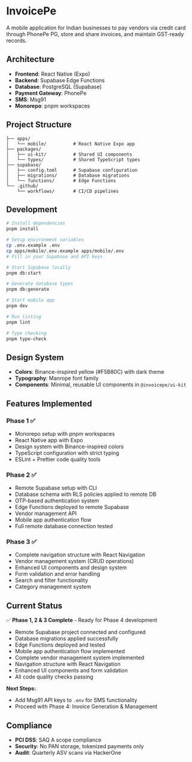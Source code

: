 # InvoicePe

A mobile application for Indian businesses to pay vendors via credit card through PhonePe PG, store and share invoices, and maintain GST-ready records.

## Architecture

- **Frontend**: React Native (Expo)
- **Backend**: Supabase Edge Functions
- **Database**: PostgreSQL (Supabase)
- **Payment Gateway**: PhonePe
- **SMS**: Msg91
- **Monorepo**: pnpm workspaces

## Project Structure

```
├── apps/
│   └── mobile/          # React Native Expo app
├── packages/
│   ├── ui-kit/          # Shared UI components
│   └── types/           # Shared TypeScript types
├── supabase/
│   ├── config.toml      # Supabase configuration
│   ├── migrations/      # Database migrations
│   └── functions/       # Edge Functions
└── .github/
    └── workflows/       # CI/CD pipelines
```

## Development

```bash
# Install dependencies
pnpm install

# Setup environment variables
cp .env.example .env
cp apps/mobile/.env.example apps/mobile/.env
# Fill in your Supabase and API keys

# Start Supabase locally
pnpm db:start

# Generate database types
pnpm db:generate

# Start mobile app
pnpm dev

# Run linting
pnpm lint

# Type checking
pnpm type-check
```

## Design System

- **Colors**: Binance-inspired yellow (#F5B80C) with dark theme
- **Typography**: Manrope font family
- **Components**: Minimal, reusable UI components in `@invoicepe/ui-kit`

## Features Implemented

### Phase 1 ✅
- Monorepo setup with pnpm workspaces
- React Native app with Expo
- Design system with Binance-inspired colors
- TypeScript configuration with strict typing
- ESLint + Prettier code quality tools

### Phase 2 ✅
- Remote Supabase setup with CLI
- Database schema with RLS policies applied to remote DB
- OTP-based authentication system
- Edge Functions deployed to remote Supabase
- Vendor management API
- Mobile app authentication flow
- Full remote database connection tested

### Phase 3 ✅
- Complete navigation structure with React Navigation
- Vendor management system (CRUD operations)
- Enhanced UI components and design system
- Form validation and error handling
- Search and filter functionality
- Category management system

## Current Status

✅ **Phase 1, 2 & 3 Complete** - Ready for Phase 4 development
- Remote Supabase project connected and configured
- Database migrations applied successfully
- Edge Functions deployed and tested
- Mobile app authentication flow implemented
- Complete vendor management system implemented
- Navigation structure with React Navigation
- Enhanced UI components and form validation
- All code quality checks passing

**Next Steps:**
- Add Msg91 API keys to `.env` for SMS functionality
- Proceed with Phase 4: Invoice Generation & Management

## Compliance

- **PCI DSS**: SAQ A scope compliance
- **Security**: No PAN storage, tokenized payments only
- **Audit**: Quarterly ASV scans via HackerOne